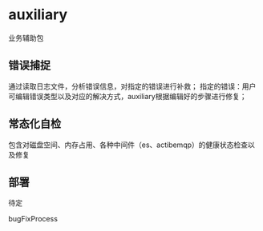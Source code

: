 # auxiliary
业务辅助包

## 错误捕捉
通过读取日志文件，分析错误信息，对指定的错误进行补救；
  指定的错误：用户可编辑错误类型以及对应的解决方式，auxiliary根据编辑好的步骤进行修复；
## 常态化自检
  包含对磁盘空间、内存占用、各种中间件（es、actibemqp）的健康状态检查以及修复
## 部署
  待定

bugFixProcess
